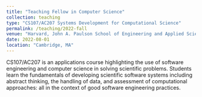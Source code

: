 ```yaml
---
title: "Teaching Fellow in Computer Science"
collection: teaching
type: "CS107/AC207 Systems Development for Computational Science"
permalink: /teaching/2022-fall
venue: "Harvard, John A. Paulson School of Engineering and Applied Sciences"
date: 2022-08-01
location: "Cambridge, MA"
---
```


CS107/AC207 is an applications course highlighting the use of software engineering and computer science in solving scientific problems. Students learn the fundamentals of developing scientific software systems including abstract thinking, the handling of data, and assessment of computational approaches: all in the context of good software engineering practices.

